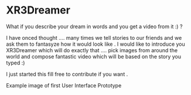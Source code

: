 # XR3Dreamer
What if you describe your dream in words and you get a video from it :) ?

I have onced thought .... many times we tell stories to our friends and we ask them to fantasyze how it would look like . I would like to introduce you XR3Dreamer which will do exactly that .... pick images from around the world and compose fantastic video which will be based on the story you typed :)

I just started this fill free to contribute if you want .


Example image of first User Interface Prototype 
